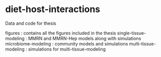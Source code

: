 # diet-host-interactions

Data and code for thesis

figures : contains all the figures included in the thesis
single-tissue-modeling : MMRN and MMRN-Hep models along with simulations
microbiome-modeling : community models and simulations
multi-tissue-modeling : simulations for multi-tissue-modeling
